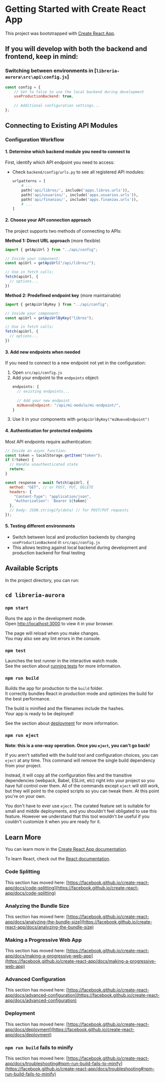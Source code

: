 # Getting Started with Create React App

This project was bootstrapped with [Create React App](https://github.com/facebook/create-react-app).

## If you will develop with both the backend and frontend, keep in mind: 
### Switching between environments in [`libreria-aurora\src\api\config.js`]
```javascript
const config = {
    // Set to false to use the local backend during development
    useProductionBackend: true,
    
    // Additional configuration settings...
};
```

## Connecting to Existing API Modules

### Configuration Workflow

#### 1. Determine which backend module you need to connect to

First, identify which API endpoint you need to access:

- Check `backend/config/urls.py` to see all registered API modules:
  ```python
  urlpatterns = [
      # ...
      path('api/libros/', include('apps.libros.urls')),
      path('api/usuarios/', include('apps.usuarios.urls')),
      path('api/finanzas/', include('apps.finanzas.urls')),
      # ...
  ]
  ```

#### 2. Choose your API connection approach

The project supports two methods of connecting to APIs:

**Method 1: Direct URL approach** (more flexible)
```jsx
import { getApiUrl } from "../api/config";

// Inside your component:
const apiUrl = getApiUrl("/api/libros/");

// Use in fetch calls:
fetch(apiUrl, {
  // options...
})
```

**Method 2: Predefined endpoint key** (more maintainable)
```jsx
import { getApiUrlByKey } from "../api/config";

// Inside your component:
const apiUrl = getApiUrlByKey("libros");

// Use in fetch calls:
fetch(apiUrl, {
  // options...
})
```

#### 3. Add new endpoints when needed

If you need to connect to a new endpoint not yet in the configuration:

1. Open `src/api/config.js`
2. Add your endpoint to the `endpoints` object:
   ```javascript
   endpoints: {
     // existing endpoints...
     
     // Add your new endpoint
     miNuevoEndpoint: "/api/mi-modulo/mi-endpoint/",
   }
   ```
3. Use it in your components with `getApiUrlByKey("miNuevoEndpoint")`

#### 4. Authentication for protected endpoints

Most API endpoints require authentication:

```jsx
// Inside an async function:
const token = localStorage.getItem("token");
if (!token) {
  // Handle unauthenticated state
  return;
}

const response = await fetch(apiUrl, {
  method: "GET", // or POST, PUT, DELETE
  headers: {
    "Content-Type": "application/json",
    "Authorization": `Bearer ${token}`
  },
  // body: JSON.stringify(data) // for POST/PUT requests
});
```

#### 5. Testing different environments

- Switch between local and production backends by changing `useProductionBackend` in `src/api/config.js`
- This allows testing against local backend during development and production backend for final testing

## Available Scripts

In the project directory, you can run:

## `cd libreria-aurora`

### `npm start`

Runs the app in the development mode.\
Open [http://localhost:3000](http://localhost:3000) to view it in your browser.

The page will reload when you make changes.\
You may also see any lint errors in the console.

### `npm test`

Launches the test runner in the interactive watch mode.\
See the section about [running tests](https://facebook.github.io/create-react-app/docs/running-tests) for more information.

### `npm run build`

Builds the app for production to the `build` folder.\
It correctly bundles React in production mode and optimizes the build for the best performance.

The build is minified and the filenames include the hashes.\
Your app is ready to be deployed!

See the section about [deployment](https://facebook.github.io/create-react-app/docs/deployment) for more information.

### `npm run eject`

**Note: this is a one-way operation. Once you `eject`, you can't go back!**

If you aren't satisfied with the build tool and configuration choices, you can `eject` at any time. This command will remove the single build dependency from your project.

Instead, it will copy all the configuration files and the transitive dependencies (webpack, Babel, ESLint, etc) right into your project so you have full control over them. All of the commands except `eject` will still work, but they will point to the copied scripts so you can tweak them. At this point you're on your own.

You don't have to ever use `eject`. The curated feature set is suitable for small and middle deployments, and you shouldn't feel obligated to use this feature. However we understand that this tool wouldn't be useful if you couldn't customize it when you are ready for it.

## Learn More

You can learn more in the [Create React App documentation](https://facebook.github.io/create-react-app/docs/getting-started).

To learn React, check out the [React documentation](https://reactjs.org/).

### Code Splitting

This section has moved here: [https://facebook.github.io/create-react-app/docs/code-splitting](https://facebook.github.io/create-react-app/docs/code-splitting)

### Analyzing the Bundle Size

This section has moved here: [https://facebook.github.io/create-react-app/docs/analyzing-the-bundle-size](https://facebook.github.io/create-react-app/docs/analyzing-the-bundle-size)

### Making a Progressive Web App

This section has moved here: [https://facebook.github.io/create-react-app/docs/making-a-progressive-web-app](https://facebook.github.io/create-react-app/docs/making-a-progressive-web-app)

### Advanced Configuration

This section has moved here: [https://facebook.github.io/create-react-app/docs/advanced-configuration](https://facebook.github.io/create-react-app/docs/advanced-configuration)

### Deployment

This section has moved here: [https://facebook.github.io/create-react-app/docs/deployment](https://facebook.github.io/create-react-app/docs/deployment)

### `npm run build` fails to minify

This section has moved here: [https://facebook.github.io/create-react-app/docs/troubleshooting#npm-run-build-fails-to-minify](https://facebook.github.io/create-react-app/docs/troubleshooting#npm-run-build-fails-to-minify)
